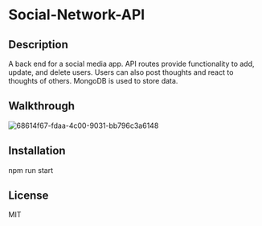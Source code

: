# Social-Network-API


## Description

A back end for a social media app. API routes provide functionality to add, update, and delete users. Users can also post thoughts and react to thoughts of others. MongoDB is used to store data.

## Walkthrough

![68614f67-fdaa-4c00-9031-bb796c3a6148](https://github.com/mmiller1234321/Social-Network-API/assets/148365315/14363b29-d106-48a6-ba9c-d52d897d2120)


## Installation

npm run start

## License

MIT



